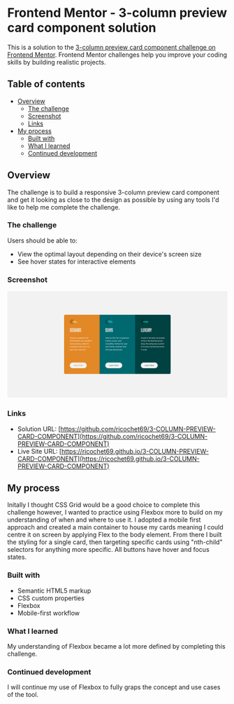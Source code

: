 # Frontend Mentor - 3-column preview card component solution

This is a solution to the [3-column preview card component challenge on Frontend Mentor](https://www.frontendmentor.io/challenges/3column-preview-card-component-pH92eAR2-). Frontend Mentor challenges help you improve your coding skills by building realistic projects.

## Table of contents

- [Overview](#overview)
  - [The challenge](#the-challenge)
  - [Screenshot](#screenshot)
  - [Links](#links)
- [My process](#my-process)
  - [Built with](#built-with)
  - [What I learned](#what-i-learned)
  - [Continued development](#continued-development)



## Overview

The challenge is to build a responsive 3-column preview card component and get it looking as close to the design as possible by using any tools I'd like to help me complete the challenge.

### The challenge

Users should be able to:

- View the optimal layout depending on their device's screen size
- See hover states for interactive elements

### Screenshot

![](./screenshot/screenshot.png)


### Links

- Solution URL: [https://github.com/ricochet69/3-COLUMN-PREVIEW-CARD-COMPONENT](https://github.com/ricochet69/3-COLUMN-PREVIEW-CARD-COMPONENT)
- Live Site URL: [https://ricochet69.github.io/3-COLUMN-PREVIEW-CARD-COMPONENT](https://ricochet69.github.io/3-COLUMN-PREVIEW-CARD-COMPONENT)


## My process

Initally I thought CSS Grid would be a good choice to complete this challenge however, I wanted to practice using Flexbox more to build on my understanding of when and where to use it. I adopted a mobile first approach and created a main container to house my cards meaning I could centre it on screen by applying Flex to the body element. From there I built the styling for a single card, then targeting specific cards using "nth-child" selectors for anything more specific. All buttons have hover and focus states.


### Built with

- Semantic HTML5 markup
- CSS custom properties
- Flexbox
- Mobile-first workflow


### What I learned

My understanding of Flexbox became a lot more defined by completing this challenge.


### Continued development

I will continue my use of Flexbox to fully graps the concept and use cases of the tool.
